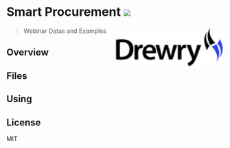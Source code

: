 # Smart Procurement ![](https://img.shields.io/badge/unicodeveloper-approved-brightgreen.svg)
 
[<img src="https://raw.githubusercontent.com/freight-trust/webinar/master/static/drewry-logo.png" align="right" width="250">](https://drewry.co.uk)
 
> Webinar Datas and Examples

## Overview 

## Files

## Using

## License 
MIT